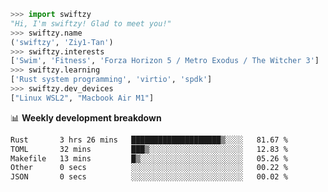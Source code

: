 ```python
>>> import swiftzy
"Hi, I'm swiftzy! Glad to meet you!"
>>> swiftzy.name
('swiftzy', 'Ziy1-Tan')
>>> swiftzy.interests
['Swim', 'Fitness', 'Forza Horizon 5 / Metro Exodus / The Witcher 3']
>>> swiftzy.learning
['Rust system programming', 'virtio', 'spdk']
>>> swiftzy.dev_devices
["Linux WSL2", "Macbook Air M1"]
```
📊 **Weekly development breakdown**
<!--START_SECTION:waka-->

```txt
Rust       3 hrs 26 mins   ████████████████████▒░░░░   81.67 %
TOML       32 mins         ███▒░░░░░░░░░░░░░░░░░░░░░   12.83 %
Makefile   13 mins         █▒░░░░░░░░░░░░░░░░░░░░░░░   05.26 %
Other      0 secs          ░░░░░░░░░░░░░░░░░░░░░░░░░   00.22 %
JSON       0 secs          ░░░░░░░░░░░░░░░░░░░░░░░░░   00.02 %
```

<!--END_SECTION:waka-->
